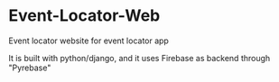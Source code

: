 # Event-Locator-Web
Event locator website for event locator app


It is built with python/django, and it uses Firebase as backend through "Pyrebase"
